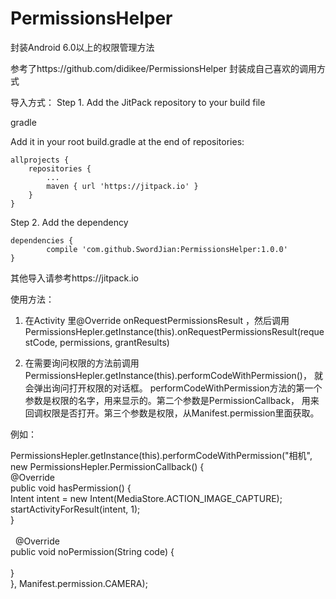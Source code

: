 # PermissionsHelper
封装Android 6.0以上的权限管理方法

参考了https://github.com/didikee/PermissionsHelper 封装成自己喜欢的调用方式

导入方式：
Step 1. Add the JitPack repository to your build file

gradle

Add it in your root build.gradle at the end of repositories:

	allprojects {
		repositories {
			...
			maven { url 'https://jitpack.io' }
		}
	}
Step 2. Add the dependency

	dependencies {
	        compile 'com.github.SwordJian:PermissionsHelper:1.0.0'
	}
  
  其他导入请参考https://jitpack.io
  
  使用方法：
  1. 在Activity 里@Override onRequestPermissionsResult ，然后调用PermissionsHepler.getInstance(this).onRequestPermissionsResult(requestCode, permissions, grantResults)<br>
  
  2. 在需要询问权限的方法前调用PermissionsHepler.getInstance(this).performCodeWithPermission()， 就会弹出询问打开权限的对话框。
  performCodeWithPermission方法的第一个参数是权限的名字，用来显示的。第二个参数是PermissionCallback， 用来回调权限是否打开。第三个参数是权限，从Manifest.permission里面获取。<br>
  
  例如：
  
  PermissionsHepler.getInstance(this).performCodeWithPermission("相机", new PermissionsHepler.PermissionCallback() {<br>
    @Override<br>
    public void hasPermission() {<br>
        Intent intent = new Intent(MediaStore.ACTION_IMAGE_CAPTURE);<br>
        startActivityForResult(intent, 1);<br>
    }<br>
<br>
    @Override <br>
    public void noPermission(String code) {<br>
<br>
    }<br>
    }, Manifest.permission.CAMERA);<br>
